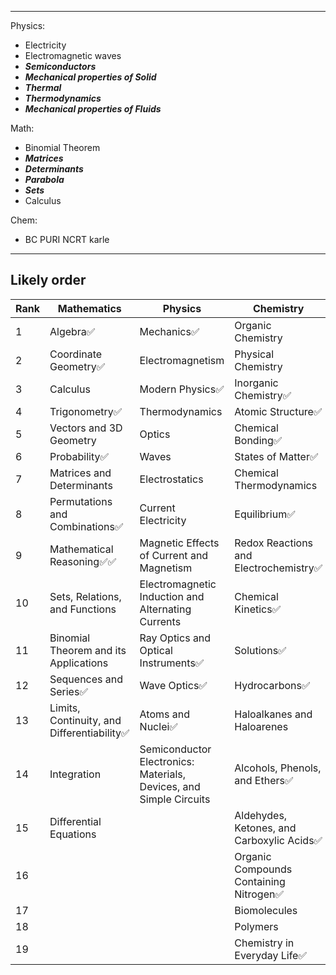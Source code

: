 ___
Physics:
- Electricity
- Electromagnetic waves
- ***Semiconductors***
- ***Mechanical properties of Solid***
- ***Thermal***
- ***Thermodynamics***
- ***Mechanical properties of Fluids***

Math:
- Binomial Theorem
- ***Matrices***
- ***Determinants***
- ***Parabola***
- ***Sets***
- Calculus

Chem:
- BC PURI NCRT karle




____

## Likely order

| Rank | Mathematics                                | Physics                                                            | Chemistry                                 |
| ---- | ------------------------------------------ | ------------------------------------------------------------------ | ----------------------------------------- |
| 1    | Algebra✅                                   | Mechanics✅                                                         | Organic Chemistry                         |
| 2    | Coordinate Geometry✅                       | Electromagnetism                                                   | Physical Chemistry                        |
| 3    | Calculus                                   | Modern Physics✅                                                    | Inorganic Chemistry✅                      |
| 4    | Trigonometry✅                              | Thermodynamics                                                     | Atomic Structure✅                         |
| 5    | Vectors and 3D Geometry                    | Optics                                                             | Chemical Bonding✅                         |
| 6    | Probability✅                               | Waves                                                              | States of Matter✅                         |
| 7    | Matrices and Determinants                  | Electrostatics                                                     | Chemical Thermodynamics                   |
| 8    | Permutations and Combinations✅             | Current Electricity                                                | Equilibrium✅                              |
| 9    | Mathematical Reasoning✅✅                   | Magnetic Effects of Current and Magnetism                          | Redox Reactions and Electrochemistry✅     |
| 10   | Sets, Relations, and Functions             | Electromagnetic Induction and Alternating Currents                 | Chemical Kinetics✅                        |
| 11   | Binomial Theorem and its Applications      | Ray Optics and Optical Instruments✅                                | Solutions✅                                |
| 12   | Sequences and Series✅                      | Wave Optics✅                                                       | Hydrocarbons✅                             |
| 13   | Limits, Continuity, and Differentiability✅ | Atoms and Nuclei✅                                                  | Haloalkanes and Haloarenes                |
| 14   | Integration                                | Semiconductor Electronics: Materials, Devices, and Simple Circuits | Alcohols, Phenols, and Ethers✅            |
| 15   | Differential Equations                     |                                                                    | Aldehydes, Ketones, and Carboxylic Acids✅ |
| 16   |                                            |                                                                    | Organic Compounds Containing Nitrogen✅    |
| 17   |                                            |                                                                    | Biomolecules                              |
| 18   |                                            |                                                                    | Polymers                                  |
| 19   |                                            |                                                                    | Chemistry in Everyday Life✅               |



